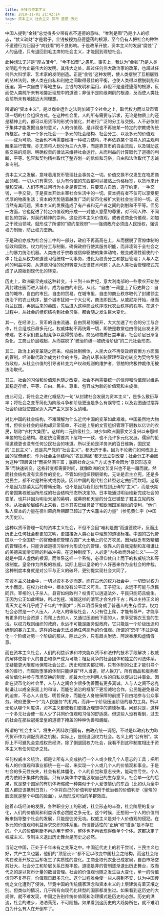 ```yaml
---
title: 金钱与资本主义
date: 2018-11-01 21:42:14
tags: 资本主义 社会主义 货币 道德 历史
---
```




中国人提到“金钱”总觉得多少带有点不道德的意味。“唯利是图”乃是小人的标志，“仗义疏财”才是君子。金钱被视为品德堕落的根源，至今仍有人把社会的种种不道德行为归因于“向钱看”的不良影响。于是改革开放，资本主义的发展“腐蚀”了人的品德，只有退回到毛主席的社会主义，才能回到理想社会。

此种想法无非是“厚古薄今”、“今不如昔”之愚见。事实上，我认为“金钱”乃是人类文明迄今为止最伟大的发明。其伟大之处，超过任何伟大政治家的改革，也超过任何伟大科学家、艺术家的发明创造。正是“金钱”这种发明，使人类摆脱了互相屠戮的丛林法则，使人类在自私和利他之间取得最佳的平衡，也使人类得以摆脱剥削和压迫，第一次自由平等地生存。金钱的发明和运用，非但不是道德堕落的根源，反而使人类前所未有地接近理想中的道德；非但不是阶级剥削的根源，反而使人类社会前所未有地接近大同理想。



所谓的“资本主义”，是以商业运作之法则加诸于全社会之上，取代权力而以货币管理一切的社会组织方式。在这种社会里，人的所有需要与诉求，无论是物质上的还是精神上的，都可以用货币的形式价值化，并进行广泛的分工与交换。人不必依附于集体才能发掘自身的意义，人的价值观、是非观也不再被某一特定的宗教或传统所框定。于是一个多元社会——多元的社会结构、社会分工、以及多元的价值观——成为可能。社会也不再需要维持一种权力结构，不再依靠某个领导人的主观判断来进行管理。亦无须将人划分为三六九等，而是靠货币的自由流动，以及辅助这些交易的规则、明确权责的律法来维持社会运行。从而利益的计算取代了道德的判断，平等、包容和契约精神取代了整齐划一的信仰和习俗，自由和法治取代了忠诚和专制。

资本主义之发展，意味着用货币管理社会事务之一切。价值交换不仅发生在物质商品领域，一切人们有需求、认为有价值的东西都可以被贴上价格标签，以货币来计量和交换。人们不再过问行为本身是否正当，只要双方自愿，遵守约定，一手交钱，一手交货。于是资本开始主宰社会生活中的一切。资本拥有者不仅可以享受更优厚的物质生活；资本的优势随着越发广泛的货币化被扩大到社会生活的一切。这当然有其问题，资本主义的发展造成了有产者和无产者之间的剥削和不平等。但另一方面，它也促进了特定价值观的形成——对他人意愿的尊重，对不同人种、不同肤色的包容，对契约精神的崇尚。这些资本主义价值观，或者说商业价值观，如加之于政治领域，就形成了所谓的“契约型政府”——强调政府必须由人民授权，强调权力制衡，防止权力垄断。

于是政府亦成为社会分工中的一部分，政府不再高高在上，从而摆脱了官僚体制的低效和腐败。权力的分工与制衡，确保政府行使其服务职能，而非凌驾于全社会之上的暴力统治机器。人类由过于宗教或信仰驱使的集体动物，蜕变成理性驱使的个体；社会从权力和道德习俗统辖一切事务，进化为权责分工和数目管理；人与人之间的利益冲突，从道德习俗的论辩转变为法律技术问题；从此人类社会管理模式完成了从原始到现代化的转变。



历史上，欧洲最早完成这种转变。十三到十四世纪，意大利南部的一些隶农开始脱离封建庄园而进入城市，成为自由的市民。从此，“自由”一词登上了历史舞台：自由的城市，自由的市民，自由的贸易。在城市里，自由的商业秩序取代了封建领主统治下的农业秩序，整个城市犹如一个大公司，商法即民法。从威尼斯开始，继而荷兰民国，再到后来的英国，先后进入这种商业秩序取代农业秩序的程序。在这个过程中，从社会的组织结构到社会习俗，都会随之发生巨大变化。

其一，在经济上，货币的自由流通、自由贸易的展开，大大加速了社会的分工与合作，社会组成日趋多元化。权威体制不再统筹一切，即使是教堂也由信徒自发出资修建，艺术家们要互相竞争以赢得赞助者。商品和物质日益丰富，社会阶层日渐复杂化，工商业阶层崛起，从而摆脱了“统治阶级—被统治阶级”的二元社会形态。

其二，政治上的变革随之而来。权威体制解体，人民大众不再受政府官僚方方面面的管制，经济取代政治成为社会的主导。政府从家长制管理型政府转变为契约型服务政府，从社会价值的引导者转变为产权和规则的维护者，领袖的终极仲裁作用被法治取代。

其三，社会的习俗和价值观也随之改变。社会不再需要统一的信仰和价值观以维系其稳定存续，平等、自由、民主、尊重、包容成为新的价值观和主旋律。

由此可见，将社会之进化概括为一句“从封建社会发展为资本主义”，是多么敷衍草率；将社会之变革简化为阶级斗争和阶级更迭是多么有误导性；以及妄图通过摆弄社会阶级就使国家迈入共产主义是多么幼稚。

对比中国的社会结构，不难理解为什么近代中国的变革如此艰难。中国虽然地大物博，但农业社会的结构却异常简单，不过是上层的文官组织管理下层数以亿计的农民，堪称“农村大集团”。这样的二元阶级社会，缺少如欧洲国家文艺复兴以来那样丰盈的社会结构。稳定统治需要其下层均一一致，也不允许多元化发展。儒家的伦理道德更也没有任何公民社会的味道。所以无论是洋务派的百日维新，国民党的“三民主义”，还是共产党的“社会主义”，都无济于事。因为不论我们如何改造上层的官僚组织，作为社会主体结构的“农民集团”都无法立刻改变；社会分工不会因为这种“顶层设计”而突然间丰富；底层社会之生产方式也不会因为“意识形态变革”而快速转变。这些转变都需要时间，就像欧洲的文艺复兴也不是一蹴而就。然而社会结构没有实质性的变化，不管如何组织顶层架构，无论是君主立宪，还是多党民主，都不过是种形式或伪装。因此中国的现代社会转型必定曲折而坎坷。这既不是因为慈禧太后的昏庸无能，也不是因为我们没有找到正确的“主义”，而是长期的帝国集权统治所形成的社会结构形态所决定的。日本能通过明治维新完成社会的变革，也并非因为明治天皇的英明，或幕府和天皇的分立已铺垫了君主立宪的政体。从社会阶层结构上来看，日本其实已经具备了和欧洲国家相似的便利，“他们私人资本的力量在德川幕府后期即已超过了大名藩主的力量”（参见黄仁宇《中国大历史》）。



这种以货币管理一切的资本主义社会，不但不会因“唯利是图”而道德败坏，反而比历史上任何社会都更加文明，更加接近人类心目中理想的道德标准。中国的古代帝国以一个全国统一的官僚组织管理方圆广大土地上的亿万农民，因为缺乏有效精细的管理技术，只能诉诸道德习俗作为形式化的管理，依靠人的自我克制和互相谦让的美德来润滑实际的利益冲突。在这种制度下，人必定“内多欲而外施仁义”——这就是中国人虚伪的根源。而维系这样一个系统，必须仰仗自上而下的权威统治和等级制度。皇帝作为终极的权威，实际上是以皇帝的个人好恶来作为全社会的仲裁。这种制度本身就是对公平与正义的破坏，更别提实现社会大同了。

在资本主义社会中，一切以资本多少而定。而在古代的权力社会中，一切皆以权力大小而定。在权力社会中，根本没有公平正义可言。王子犯法，永远不可能与庶民同罪。宰相的儿子杀人，县官如何敢判？权贵可以逍遥法外，平民只能苟且偷生。正因为公正如此稀缺，所以包拯、海瑞这样的清官才会名传千古；所以主持正义的青天大老爷几乎成了千年的“中国梦”；所以明哲保身成了普通人的生存哲学。权力社会必然是一个人压人、人吃人的等级社会，人只有往上爬，才能有尊严，才能享有更多的社会资源；而爬上去的人，又通过压迫他下面的人，来享受锦衣玉食的生活。以权力规则组织的政府，永远不可能是服务型政府，它只能是一个阶级压迫和统制的暴力工具。这样的社会无法发扬任何高尚的价值观。所谓的“忠孝”不过是强化一个阶级对另一个阶级的服从，除此之外，只有趋炎附势、阿谀奉承和虚情假意。

而在资本主义社会，人们的利益诉求和冲突能以货币和法律的技术手段解决；权威的解体使每个人的自由和尊严成为可能；相互竞争的社会团体和独立的司法体系，无疑能更大限度地保障社会公正。历史和现实都证明，只有体制的公正才能引导个体的善行，而腐败堕落的体制只能纵容“坏人当道，好人挨刀”。所有商品和服务都被价值化并参与市场交换的制度，能最大化地利用人性的自私以促进公共事业。因此在货币化的社会里，人与人之间会少很多伪善而有更多真诚。人与人之间不必克制谦让以成全表面上的和谐，而能在法治的框架下更坦诚地合作。公民能避免暴政的迫害，不必人人自危、明哲保身，而能在人身被保障的前提下自由地参与公众事务。政府更像一个“为人民服务”的机构，而非一个阶级压迫阶级的暴力工具。所以无论从哪个角度讲，资本主义都使我们更接近理想中的道德标准。问题只是，这样一个多元社会使一些人少了共同价值观和习俗的舒适感。但这些人没有看到，过去的社会在那些冠冕堂皇的道德下掩盖的种种伪善和龌龊。

所谓的“社会主义”，将生产资料收归国有，由政府统一调配，不过是以政府权力取代货币作为调配资源之机制。实际上，是倒退回权力社会。名义上的“公有制”，实际上不可避免会变成权贵经济。除了倒退回权力社会，我看不到这种制度相比于资本主义有任何进步之处。



任何权威主义统治，都是让所有人变成执行一个人或少数几个人意志的工具；把所有人的价值观和事业都统一在一起，来实现一个人或几个人的价值观和事业。于是社会的多元性丧失，社会有机体僵化，个人的自觉和意志丧失，能动性亏空。个人成为依附于集体的傀儡，只有从集体中才能汲取自己的生存意义。社会单一化的后果，就是整个国家的有机体坍缩成一种类似于个人爱恨情仇的东西（比如认为全中国人都应该抵制日货）。个体将自己的价值判断依附于统治者的价值判断（皇帝的脸面就是整个中国的脸面），从而形成可怕的羊群效应。

随着市场经济的发展，各种职业分工的形成，社会形态的丰盈，社会阶层的复杂化，人们的价值观和利益诉求必然随之多元化。这个时候，还想用一个人的价值判断来指导整个社会的发展，只能是徒劳无功。权威主义是对个人价值观的侵犯。在多元的价值观和利益诉求交织的体系里，所谓普适性的“正确”和“错误”是不存在的。个人的价值判断不再适用于整体，整体也不再表现得像单个个体。这都决定了权威主义、专制主义退出历史舞台是历史之必然。



当前之中国，正处于千年未有之变革之中。中国近代史上的若干尝试，三民主义也好，共产主义也罢，他们的“顶层设计”都不足以改变中国社会之结构，而这社会结构在改革开放之后却发生了实质性的变化。工商业取代农业已成定局，自由市场空前壮大，社会分工和阶层关系日渐丰盈。道德是非的管制逐渐退出历史舞台，取而代之的是以货币计量的数目管理。社会的价值观也随之发生巨大变化，单一的价值信仰不复存在，价值观日趋多元化。这个过程难免使一些人感到不安，认为中国传统之文化遭到了侵蚀，毕竟中国的传统儒家理念和资本主义的上层建筑有着天壤之别。但类似的情况，几乎所有向现代化转型的国家都发生过。如果看到这历史的大规律，就不难发现，中国之告别传统价值观和治理模式是历史的必然。历史的洪流，社会的进步，浩浩荡荡，不可阻挡。如果看到这历史的大趋势所在，就不难明白为什么有人在开倒车了。

